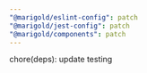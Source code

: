 ```yaml
---
"@marigold/eslint-config": patch
"@marigold/jest-config": patch
"@marigold/components": patch
---
```


chore(deps): update testing
